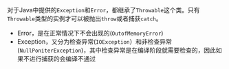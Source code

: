 对于Java中提供的`Exception`和`Error`，都继承了`Throwable`这个类。只有`Throwable`类型的实例才可以被抛出`throw`或者捕获`catch`。

- Error，是在正常情况下不会出现的(`OutofMemoryError`)
- Exception，又分为检查异常(`IOException`）和非检查异常(`NullPoniterException`)，其中检查异常是在编译阶段就需要检查的，因此如果不进行捕获的会编译不通过

